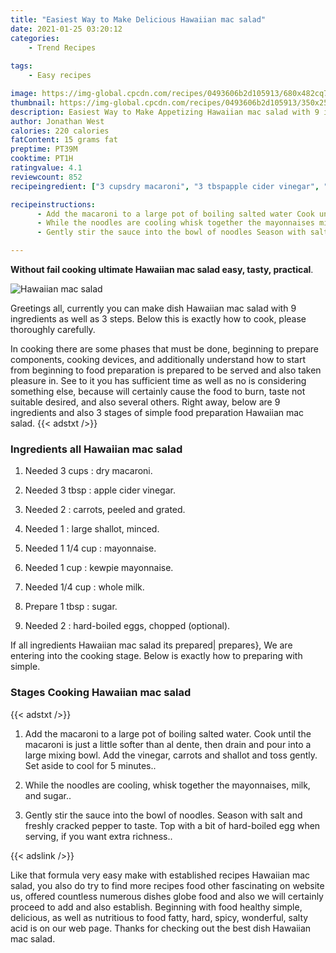 ```yaml
---
title: "Easiest Way to Make Delicious Hawaiian mac salad"
date: 2021-01-25 03:20:12
categories:
    - Trend Recipes
    
tags:
    - Easy recipes

image: https://img-global.cpcdn.com/recipes/0493606b2d105913/680x482cq70/hawaiian-mac-salad-recipe-main-photo.jpg
thumbnail: https://img-global.cpcdn.com/recipes/0493606b2d105913/350x250cq70/hawaiian-mac-salad-recipe-main-photo.jpg
description: Easiest Way to Make Appetizing Hawaiian mac salad with 9 ingredients and 3 stages of easy cooking.
author: Jonathan West
calories: 220 calories
fatContent: 15 grams fat
preptime: PT39M
cooktime: PT1H
ratingvalue: 4.1
reviewcount: 852
recipeingredient: ["3 cupsdry macaroni", "3 tbspapple cider vinegar", "2carrots peeled and grated", "1large shallot minced", "1 1/4 cupmayonnaise", "1 cupkewpie mayonnaise", "1/4 cupwhole milk", "1 tbspsugar", "2hardboiled eggs chopped optional"]

recipeinstructions: 
      - Add the macaroni to a large pot of boiling salted water Cook until the macaroni is just a little softer than al dente then drain and pour into a large mixing bowl Add the vinegar carrots and shallot and toss gently Set aside to cool for 5 minutes 
      - While the noodles are cooling whisk together the mayonnaises milk and sugar 
      - Gently stir the sauce into the bowl of noodles Season with salt and freshly cracked pepper to taste Top with a bit of hardboiled egg when serving if you want extra richness

---
```




**Without fail cooking ultimate Hawaiian mac salad easy, tasty, practical**. 


![Hawaiian mac salad](https://img-global.cpcdn.com/recipes/0493606b2d105913/680x482cq70/hawaiian-mac-salad-recipe-main-photo.jpg "Hawaiian mac salad")




Greetings all, currently you can make dish Hawaiian mac salad with 9 ingredients as well as 3 steps. Below this is exactly how to cook, please thoroughly carefully.

In cooking there are some phases that must be done, beginning to prepare components, cooking devices, and additionally understand how to start from beginning to food preparation is prepared to be served and also taken pleasure in. See to it you has sufficient time as well as no is considering something else, because will certainly cause the food to burn, taste not suitable desired, and also several others. Right away, below are 9 ingredients and also 3 stages of simple food preparation Hawaiian mac salad.
{{< adstxt />}}

### Ingredients all Hawaiian mac salad


1. Needed 3 cups : dry macaroni.

1. Needed 3 tbsp : apple cider vinegar.

1. Needed 2 : carrots, peeled and grated.

1. Needed 1 : large shallot, minced.

1. Needed 1 1/4 cup : mayonnaise.

1. Needed 1 cup : kewpie mayonnaise.

1. Needed 1/4 cup : whole milk.

1. Prepare 1 tbsp : sugar.

1. Needed 2 : hard-boiled eggs, chopped (optional).



If all ingredients Hawaiian mac salad its prepared| prepares}, We are entering into the cooking stage. Below is exactly how to preparing with simple.

### Stages Cooking Hawaiian mac salad

{{< adstxt />}}


1. Add the macaroni to a large pot of boiling salted water. Cook until the macaroni is just a little softer than al dente, then drain and pour into a large mixing bowl. Add the vinegar, carrots and shallot and toss gently. Set aside to cool for 5 minutes..



1. While the noodles are cooling, whisk together the mayonnaises, milk, and sugar..



1. Gently stir the sauce into the bowl of noodles. Season with salt and freshly cracked pepper to taste. Top with a bit of hard-boiled egg when serving, if you want extra richness..





{{< adslink />}}

Like that formula very easy make with established recipes Hawaiian mac salad, you also do try to find more recipes food other fascinating on website us, offered countless numerous dishes globe food and also we will certainly proceed to add and also establish. Beginning with food healthy simple, delicious, as well as nutritious to food fatty, hard, spicy, wonderful, salty acid is on our web page. Thanks for checking out the best dish Hawaiian mac salad.

